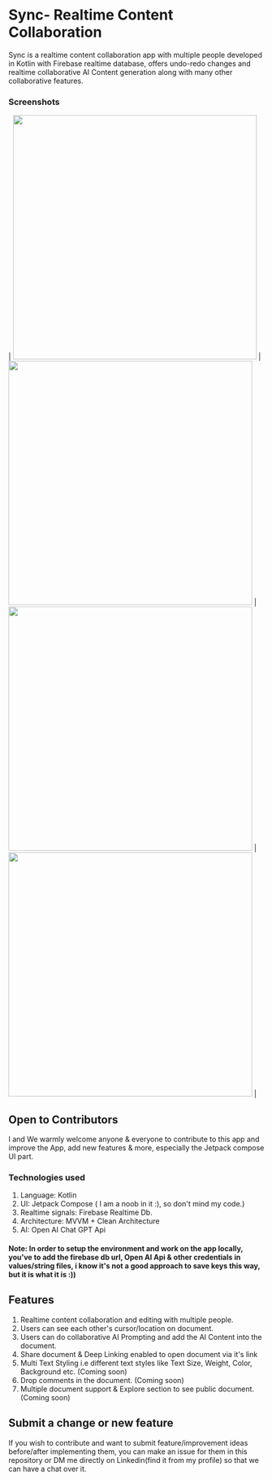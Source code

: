 # Sync- Realtime Content Collaboration
Sync is a realtime content collaboration app with multiple people developed in Kotlin with Firebase realtime database, offers undo-redo changes and realtime collaborative AI Content generation along with many other collaborative features.

### Screenshots

|   <img src="https://github.com/bhaskarblur/Sync-RealtimeContentWriting/assets/85757758/a1f32e34-c2c9-4cc8-911b-6c5f6c069146" height="480">   |  <img src="https://github.com/bhaskarblur/Sync-RealtimeContentWriting/assets/85757758/9c609f99-481f-491d-b199-44aa2808b314" height="480">   |  <img src="https://github.com/bhaskarblur/Sync-RealtimeContentCollaboration/assets/85757758/5c103fcf-4b28-492a-82c8-2895fc82a93d" height="480">  |   <img src="https://github.com/bhaskarblur/Sync-RealtimeContentWriting/assets/85757758/cf6f9c59-6afe-4151-b2d0-febe25698e57" height="480">   |



## Open to Contributors
I and We warmly welcome anyone & everyone to contribute to this app and improve the App, add new features & more, especially the Jetpack compose UI part. 

### Technologies used
1. Language: Kotlin
2. UI: Jetpack Compose ( I am a noob in it :), so don't mind my code.)
3. Realtime signals: Firebase Realtime Db.
4. Architecture: MVVM + Clean Architecture
5. AI: Open AI Chat GPT Api

#### Note: In order to setup the environment and work on the app locally, you've to add the firebase db url, Open AI Api & other credentials in values/string files, i know it's not a good approach to save keys this way, but it is what it is :))


## Features
1. Realtime content collaboration and editing with multiple people.
3. Users can see each other's cursor/location on document.
4. Users can do collaborative AI Prompting and add the AI Content into the document.
5. Share document & Deep Linking enabled to open document via it's link
6. Multi Text Styling i.e different text styles like Text Size, Weight, Color, Background etc. (Coming soon)
7. Drop comments in the document. (Coming soon)
8. Multiple document support & Explore section to see public document. (Coming soon)
   
## Submit a change or new feature
If you wish to contribute and want to submit feature/improvement ideas before/after implementing them, you can make an issue for them in this repository or DM me directly on Linkedin(find it from my profile) so that we can have a chat over it.
